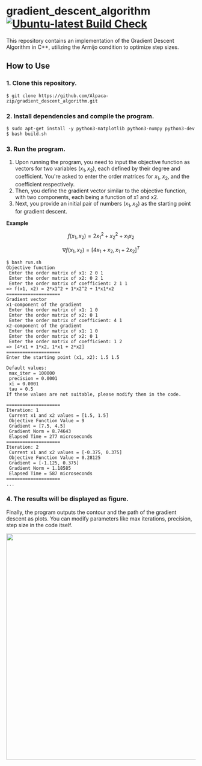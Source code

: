 # gradient_descent_algorithm  [![Ubuntu-latest Build Check](https://github.com/Alpaca-zip/gradient_descent_algorithm/actions/workflows/build-check-bot.yml/badge.svg?event=push)](https://github.com/Alpaca-zip/gradient_descent_algorithm/actions/workflows/build-check-bot.yml)
This repository contains an implementation of the Gradient Descent Algorithm in C++, utilizing the Armijo condition to optimize step sizes.

## How to Use

### 1. Clone this repository.
```
$ git clone https://github.com/Alpaca-zip/gradient_descent_algorithm.git
```
### 2. Install dependencies and compile the program.
```
$ sudo apt-get install -y python3-matplotlib python3-numpy python3-dev
$ bash build.sh
```
### 3. Run the program. 
1. Upon running the program, you need to input the objective function as vectors for two variables $(x_{1}, x_{2})$, each defined by their degree and coefficient. You're asked to enter the order matrices for $x_{1}$, $x_{2}$, and the coefficient respectively.
2. Then, you define the gradient vector similar to the objective function, with two components, each being a function of x1 and x2.
3. Next, you provide an initial pair of numbers $(x_{1}, x_{2})$ as the starting point for gradient descent.

**Example**

$$
f(x_{1}, x_{2}) = 2x_{1}^2+x_{2}^2+x_{1}x_{2}
$$

$$
\nabla f(x_{1}, x_{2}) = [4x_{1}+x_{2}, x_{1}+2x_{2}]^T
$$
```
$ bash run.sh
Objective function
 Enter the order matrix of x1: 2 0 1
 Enter the order matrix of x2: 0 2 1
 Enter the order matrix of coefficient: 2 1 1
=> f(x1, x2) = 2*x1^2 + 1*x2^2 + 1*x1*x2
====================
Gradient vector
x1-component of the gradient
 Enter the order matrix of x1: 1 0
 Enter the order matrix of x2: 0 1
 Enter the order matrix of coefficient: 4 1
x2-component of the gradient
 Enter the order matrix of x1: 1 0
 Enter the order matrix of x2: 0 1
 Enter the order matrix of coefficient: 1 2
=> [4*x1 + 1*x2, 1*x1 + 2*x2]
====================
Enter the starting point (x1, x2): 1.5 1.5

Default values:
 max_iter = 100000
 precision = 0.0001
 xi = 0.0001
 tau = 0.5
If these values are not suitable, please modify them in the code.

====================
Iteration: 1
 Current x1 and x2 values = [1.5, 1.5]
 Objective Function Value = 9
 Gradient = [7.5, 4.5]
 Gradient Norm = 8.74643
 Elapsed Time = 277 microseconds
====================
Iteration: 2
 Current x1 and x2 values = [-0.375, 0.375]
 Objective Function Value = 0.28125
 Gradient = [-1.125, 0.375]
 Gradient Norm = 1.18585
 Elapsed Time = 587 microseconds
====================
...
```
### 4. The results will be displayed as figure.
Finally, the program outputs the contour and the path of the gradient descent as plots. You can modify parameters like max iterations, precision, step size in the code itself.

<img src="https://github.com/Alpaca-zip/gradient_descent_algorithm/assets/84959376/1bde4e46-b624-4155-a275-eefdd537be40" width="600px">

